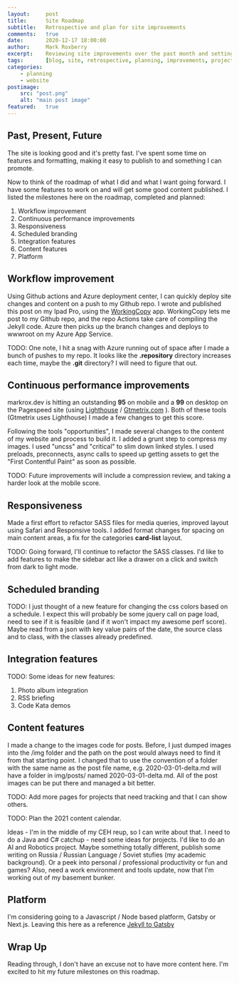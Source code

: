 ```yaml
---
layout:     post
title:      Site Roadmap
subtitle:   Retrospective and plan for site improvements
comments:   true
date:       2020-12-17 18:00:00
author:     Mark Roxberry
excerpt:    Reviewing site improvements over the past month and setting a plan for future improvements.  Done, todo and obstacles.
tags:       [blog, site, retrospective, planning, improvements, projects]
categories:
    - planning
    - website
postimage: 
    src: "post.png"
    alt: "main post image"
featured:   true
---
```

## Past, Present, Future
The site is looking good and it's pretty fast.  I've spent some time on features and formatting, making it easy to publish to and something I can promote.  

Now to think of the roadmap of what I did and what I want going forward.  I have some features to work on and will get some good content published.  I listed the milestones here on the roadmap, completed and planned:

1. Workflow improvement
1. Continuous performance improvements
1. Responsiveness
1. Scheduled branding
1. Integration features
1. Content features
1. Platform

## Workflow improvement
Using Github actions and Azure deployment center, I can quickly deploy site changes and content on a push to my Github repo.  I wrote and published this post on my Ipad Pro, using the [WorkingCopy](https://workingcopyapp.com) app.  WorkingCopy lets me post to my Github repo, and the repo Actions take care of compiling the Jekyll code.  Azure then picks up the branch changes and deploys to wwwroot on my Azure App Service.

TODO: One note, I hit a snag with Azure running out of space after I made a bunch of pushes to my repo.  It looks like the **.repository** directory increases each time, maybe the **.git** directory?  I will need to figure that out.

## Continuous performance improvements
markrox.dev is hitting an outstanding **95** on mobile and a **99** on desktop on the Pagespeed site (using [Lighthouse](https://developers.google.com/speed/pagespeed/insights/?url=https%3A%2F%2Fwww.markrox.dev&tab=desktop) /  [Gtmetrix.com](https://gtmetrix.com) ). Both of these tools (Gtmetrix uses Lighthouse) I made a few changes to get this score.  

Following the tools "opportunities", I made several changes to the content of my website and process to build it. I added a grunt step to compress my images. I used "uncss" and "critical" to slim down linked styles.  I used preloads, preconnects, async calls to speed up getting assets to get the "First Contentful Paint" as soon as possible.

TODO: Future improvements will include a compression review, and taking a harder look at the mobile score.

## Responsiveness
Made a first effort to refactor SASS files for media queries, improved layout using Safari and Responsive tools.  I added format changes for spacing on main content areas, a fix for the categories **card-list** layout.

TODO: Going forward, I'll continue to refactor the SASS classes.  I'd like to add features to make the sidebar act like a drawer on a click and switch from dark to light mode.

## Scheduled branding
TODO: I just thought of a new feature for changing the css colors based on a schedule.  I expect this will probably be some jquery call on page load, need to see if it is feasible (and if it won't impact my awesome perf score).  Maybe read from a json with key value pairs of the date, the source class and to class, with the classes already predefined.

## Integration features
TODO: Some ideas for new features:
1. Photo album integration
1. RSS briefing 
1. Code Kata demos

## Content features
I made a change to the images code for posts. Before, I just dumped images into the /img folder and the path on the post would always need to find it from that starting point.  I changed that to use the convention of a folder with the same name as the post file name, e.g. 2020-03-01-delta.md will have a folder in img/posts/ named 2020-03-01-delta.md.  All of the post images can be put there and managed a bit better.

TODO: Add more pages for projects that need tracking and that I can show others.

TODO: Plan the 2021 content calendar.  

Ideas - I'm in the middle of my CEH reup, so I can write about that.  I need to do a Java and C# catchup - need some ideas for projects.  I'd like to do an AI and Robotics project.  Maybe something totally different, publish some writing on Russia / Russian Language / Soviet stufies (my academic background).  Or a peek into personal / professional productivity or fun and games? Also, need a work environment and tools update, now that I'm working out of my basement bunker.

## Platform
I'm considering going to a Javascript / Node based platform, Gatsby or Next.js.  Leaving this here as a reference [Jekyll to Gatsby](https://www.gatsbyjs.com/blog/2017-11-08-migrate-from-jekyll-to-gatsby/)

## Wrap Up
Reading through, I don't have an excuse not to have more content here.  I'm excited to hit my future milestones on this roadmap.
